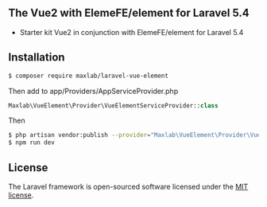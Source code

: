 ## The Vue2 with ElemeFE/element for Laravel 5.4

- Starter kit Vue2 in conjunction with ElemeFE/element for Laravel 5.4
 
## Installation

```sh
$ composer require maxlab/laravel-vue-element
```

Then add to app/Providers/AppServiceProvider.php
```php
Maxlab\VueElement\Provider\VueElementServiceProvider::class
```

Then
```sh
$ php artisan vendor:publish --provider="Maxlab\VueElement\Provider\VueElementServiceProvider"
$ npm run dev
```

## License

The Laravel framework is open-sourced software licensed under the [MIT license](http://opensource.org/licenses/MIT).
